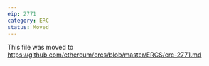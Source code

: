 ```yaml
---
eip: 2771
category: ERC
status: Moved
---
```


This file was moved to https://github.com/ethereum/ercs/blob/master/ERCS/erc-2771.md
